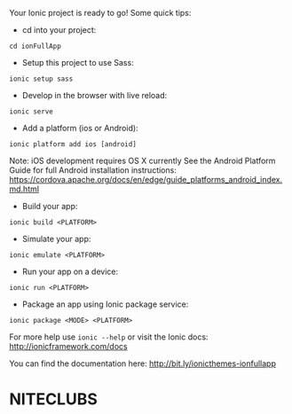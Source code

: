 Your Ionic project is ready to go! Some quick tips:

* cd into your project:
```
cd ionFullApp
```

* Setup this project to use Sass:
```
ionic setup sass
```

* Develop in the browser with live reload:
```
ionic serve
```

* Add a platform (ios or Android):
```
ionic platform add ios [android]
```

Note: iOS development requires OS X currently
See the Android Platform Guide for full Android installation instructions:
https://cordova.apache.org/docs/en/edge/guide_platforms_android_index.md.html

* Build your app:
```
ionic build <PLATFORM>
```

* Simulate your app:
```
ionic emulate <PLATFORM>
```

* Run your app on a device:
```
ionic run <PLATFORM>
```

* Package an app using Ionic package service:
```
ionic package <MODE> <PLATFORM>
```

For more help use ```ionic --help``` or visit the Ionic docs: http://ionicframework.com/docs


You can find the documentation here: http://bit.ly/ionicthemes-ionfullapp
# NITECLUBS
